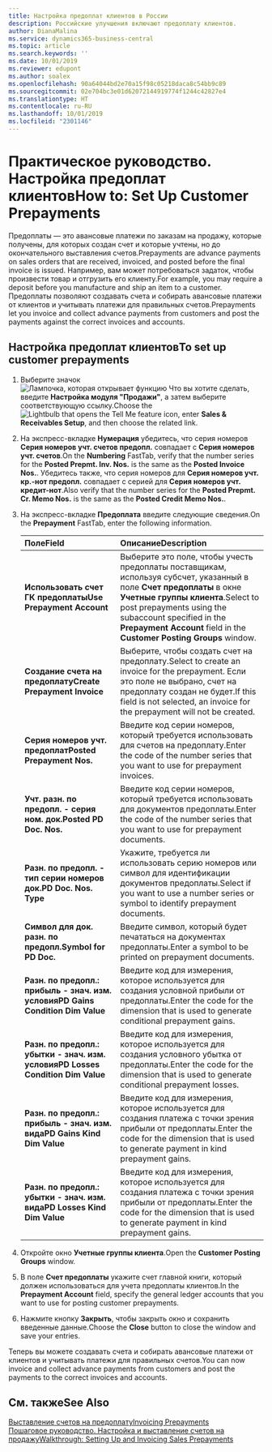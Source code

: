 ```yaml
---
title: Настройка предоплат клиентов в России
description: Российские улучшения включают предоплату клиентов.
author: DianaMalina
ms.service: dynamics365-business-central
ms.topic: article
ms.search.keywords: ''
ms.date: 10/01/2019
ms.reviewer: edupont
ms.author: soalex
ms.openlocfilehash: 90a64044bd2e70a15f98c05218daca8c54bb9c89
ms.sourcegitcommit: 02e704bc3e01d62072144919774f1244c42827e4
ms.translationtype: HT
ms.contentlocale: ru-RU
ms.lasthandoff: 10/01/2019
ms.locfileid: "2301146"
---
```

# <a name="how-to-set-up-customer-prepayments"></a><span data-ttu-id="d10f6-103">Практическое руководство. Настройка предоплат клиентов</span><span class="sxs-lookup"><span data-stu-id="d10f6-103">How to: Set Up Customer Prepayments</span></span>

<span data-ttu-id="d10f6-104">Предоплаты — это авансовые платежи по заказам на продажу, которые получены, для которых создан счет и которые учтены, но до окончательного выставления счетов.</span><span class="sxs-lookup"><span data-stu-id="d10f6-104">Prepayments are advance payments on sales orders that are received, invoiced, and posted before the final invoice is issued.</span></span> <span data-ttu-id="d10f6-105">Например, вам может потребоваться задаток, чтобы произвести товар и отгрузить его клиенту.</span><span class="sxs-lookup"><span data-stu-id="d10f6-105">For example, you may require a deposit before you manufacture and ship an item to a customer.</span></span> <span data-ttu-id="d10f6-106">Предоплаты позволяют создавать счета и собирать авансовые платежи от клиентов и учитывать платежи для правильных счетов.</span><span class="sxs-lookup"><span data-stu-id="d10f6-106">Prepayments let you invoice and collect advance payments from customers and post the payments against the correct invoices and accounts.</span></span>

## <a name="to-set-up-customer-prepayments"></a><span data-ttu-id="d10f6-107">Настройка предоплат клиентов</span><span class="sxs-lookup"><span data-stu-id="d10f6-107">To set up customer prepayments</span></span>

1. <span data-ttu-id="d10f6-108">Выберите значок ![Лампочка, которая открывает функцию Что вы хотите сделать](../../media/ui-search/search_small.png "Что вы хотите сделать"), введите **Настройка модуля "Продажи"**, а затем выберите соответствующую ссылку.</span><span class="sxs-lookup"><span data-stu-id="d10f6-108">Choose the ![Lightbulb that opens the Tell Me feature](../../media/ui-search/search_small.png "Tell me what you want to do") icon, enter **Sales & Receivables Setup**, and then choose the related link.</span></span>

2. <span data-ttu-id="d10f6-109">На экспресс-вкладке **Нумерация** убедитесь, что серия номеров **Серия номеров учт. счетов предопл.** совпадает с **Серия номеров учт. счетов**.</span><span class="sxs-lookup"><span data-stu-id="d10f6-109">On the **Numbering** FastTab, verify that the number series for the **Posted Prepmt. Inv. Nos.** is the same as the **Posted Invoice Nos.**.</span></span> <span data-ttu-id="d10f6-110">Убедитесь также, что серия номеров для **Серия номеров учт. кр.-нот предопл.** совпадает с серией для **Серия номеров учт. кредит-нот**.</span><span class="sxs-lookup"><span data-stu-id="d10f6-110">Also verify that the number series for the **Posted Prepmt. Cr. Memo Nos.** is the same as the **Posted Credit Memo Nos.**.</span></span>

3. <span data-ttu-id="d10f6-111">На экспресс-вкладке **Предоплата** введите следующие сведения.</span><span class="sxs-lookup"><span data-stu-id="d10f6-111">On the **Prepayment** FastTab, enter the following information.</span></span>

   | <span data-ttu-id="d10f6-112">Поле</span><span class="sxs-lookup"><span data-stu-id="d10f6-112">Field</span></span>                             | <span data-ttu-id="d10f6-113">Описание</span><span class="sxs-lookup"><span data-stu-id="d10f6-113">Description</span></span>                                                  |
   | :-------------------------------- | :----------------------------------------------------------- |
   | <span data-ttu-id="d10f6-114">**Использовать счет ГК предоплаты**</span><span class="sxs-lookup"><span data-stu-id="d10f6-114">**Use Prepayment Account**</span></span>        | <span data-ttu-id="d10f6-115">Выберите это поле, чтобы учесть предоплаты поставщикам, используя субсчет, указанный в поле **Счет предоплаты** в окне **Учетные группы клиента**.</span><span class="sxs-lookup"><span data-stu-id="d10f6-115">Select to post prepayments using the subaccount specified in the **Prepayment Account** field in the **Customer Posting Groups** window.</span></span> |
   | <span data-ttu-id="d10f6-116">**Создание счета на предоплату**</span><span class="sxs-lookup"><span data-stu-id="d10f6-116">**Create Prepayment Invoice**</span></span>     | <span data-ttu-id="d10f6-117">Выберите, чтобы создать счет на предоплату.</span><span class="sxs-lookup"><span data-stu-id="d10f6-117">Select to create an invoice for the prepayment.</span></span> <span data-ttu-id="d10f6-118">Если это поле не выбрано, счет на предоплату создан не будет.</span><span class="sxs-lookup"><span data-stu-id="d10f6-118">If this field is not selected, an invoice for the prepayment will not be created.</span></span> |
   | <span data-ttu-id="d10f6-119">**Серия номеров учт. предоплат**</span><span class="sxs-lookup"><span data-stu-id="d10f6-119">**Posted Prepayment Nos.**</span></span>        | <span data-ttu-id="d10f6-120">Введите код серии номеров, который требуется использовать для счетов на предоплату.</span><span class="sxs-lookup"><span data-stu-id="d10f6-120">Enter the code of the number series that you want to use for prepayment invoices.</span></span> |
   | <span data-ttu-id="d10f6-121">**Учт. разн. по предопл. - серия ном. док.**</span><span class="sxs-lookup"><span data-stu-id="d10f6-121">**Posted PD Doc. Nos.**</span></span>           | <span data-ttu-id="d10f6-122">Введите код серии номеров, который требуется использовать для документов предоплаты.</span><span class="sxs-lookup"><span data-stu-id="d10f6-122">Enter the code of the number series that you want to use for prepayment documents.</span></span> |
   | <span data-ttu-id="d10f6-123">**Разн. по предопл. - тип серии номеров док.**</span><span class="sxs-lookup"><span data-stu-id="d10f6-123">**PD Doc. Nos. Type**</span></span>             | <span data-ttu-id="d10f6-124">Укажите, требуется ли использовать серию номеров или символ для идентификации документов предоплаты.</span><span class="sxs-lookup"><span data-stu-id="d10f6-124">Select if you want to use a number series or symbol to identify prepayment documents.</span></span> |
   | <span data-ttu-id="d10f6-125">**Символ для док. разн. по предопл.**</span><span class="sxs-lookup"><span data-stu-id="d10f6-125">**Symbol for PD Doc.**</span></span>            | <span data-ttu-id="d10f6-126">Введите символ, который будет печататься на документах предоплаты.</span><span class="sxs-lookup"><span data-stu-id="d10f6-126">Enter a symbol to be printed on prepayment documents.</span></span>        |
   | <span data-ttu-id="d10f6-127">**Разн. по предопл.: прибыль - знач. изм. условия**</span><span class="sxs-lookup"><span data-stu-id="d10f6-127">**PD Gains Condition Dim Value**</span></span>  | <span data-ttu-id="d10f6-128">Введите код для измерения, которое используется для создания условной прибыли от предоплаты.</span><span class="sxs-lookup"><span data-stu-id="d10f6-128">Enter the code for the dimension that is used to generate conditional prepayment gains.</span></span> |
   | <span data-ttu-id="d10f6-129">**Разн. по предопл.: убытки - знач. изм. условия**</span><span class="sxs-lookup"><span data-stu-id="d10f6-129">**PD Losses Condition Dim Value**</span></span> | <span data-ttu-id="d10f6-130">Введите код для измерения, которое используется для создания условного убытка от предоплаты.</span><span class="sxs-lookup"><span data-stu-id="d10f6-130">Enter the code for the dimension that is used to generate conditional prepayment losses.</span></span> |
   | <span data-ttu-id="d10f6-131">**Разн. по предопл.: прибыль - знач. изм. вида**</span><span class="sxs-lookup"><span data-stu-id="d10f6-131">**PD Gains Kind Dim Value**</span></span>       | <span data-ttu-id="d10f6-132">Введите код для измерения, которое используется для создания платежа с точки зрения прибыли от предоплаты.</span><span class="sxs-lookup"><span data-stu-id="d10f6-132">Enter the code for the dimension that is used to generate payment in kind prepayment gains.</span></span> |
   | <span data-ttu-id="d10f6-133">**Разн. по предопл.: убытки - знач. изм. вида**</span><span class="sxs-lookup"><span data-stu-id="d10f6-133">**PD Losses Kind Dim Value**</span></span>      | <span data-ttu-id="d10f6-134">Введите код для измерения, которое используется для создания платежа с точки зрения прибыли от предоплаты.</span><span class="sxs-lookup"><span data-stu-id="d10f6-134">Enter the code for the dimension that is used to generate payment in kind prepayment gains.</span></span> |

4. <span data-ttu-id="d10f6-135">Откройте окно **Учетные группы клиента**.</span><span class="sxs-lookup"><span data-stu-id="d10f6-135">Open the **Customer Posting Groups** window.</span></span>

5. <span data-ttu-id="d10f6-136">В поле **Счет предоплаты** укажите счет главной книги, который должен использоваться для учета предоплаты клиентов.</span><span class="sxs-lookup"><span data-stu-id="d10f6-136">In the **Prepayment Account** field, specify the general ledger accounts that you want to use for posting customer prepayments.</span></span>

6. <span data-ttu-id="d10f6-137">Нажмите кнопку **Закрыть**, чтобы закрыть окно и сохранить введенные данные.</span><span class="sxs-lookup"><span data-stu-id="d10f6-137">Choose the **Close** button to close the window and save your entries.</span></span>

<span data-ttu-id="d10f6-138">Теперь вы можете создавать счета и собирать авансовые платежи от клиентов и учитывать платежи для правильных счетов.</span><span class="sxs-lookup"><span data-stu-id="d10f6-138">You can now invoice and collect advance payments from customers and post the payments to the correct invoices and accounts.</span></span>

## <a name="see-also"></a><span data-ttu-id="d10f6-139">См. также</span><span class="sxs-lookup"><span data-stu-id="d10f6-139">See Also</span></span>

[<span data-ttu-id="d10f6-140">Выставление счетов на предоплату</span><span class="sxs-lookup"><span data-stu-id="d10f6-140">Invoicing Prepayments</span></span>](../../finance-invoice-prepayments.md)  
[<span data-ttu-id="d10f6-141">Пошаговое руководство. Настройка и выставление счетов на продажу</span><span class="sxs-lookup"><span data-stu-id="d10f6-141">Walkthrough: Setting Up and Invoicing Sales Prepayments</span></span>](../../walkthrough-setting-up-and-invoicing-sales-prepayments.md)  
